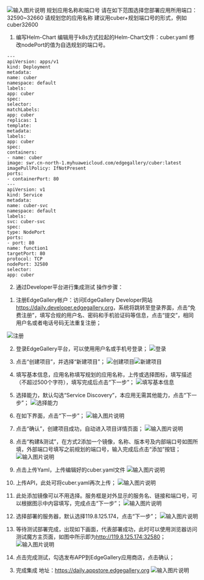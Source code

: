  ![输入图片说明](https://images.gitee.com/uploads/images/2020/1029/200226_a6e808dc_7786397.png "1.png")
规划应用名称和端口号
请在如下范围选择您部署应用所用端口：
32590~32660
请规划您的应用名称
建议用cuber+规划端口号的形式，例如cuber32600


1.	编写Helm-Chart
编辑用于k8s方式拉起的Helm-Chart文件：cuber.yaml 修改nodePort的值为自选规划的端口号。
```
---
apiVersion: apps/v1
kind: Deployment
metadata:
name: cuber
namespace: default
labels:
app: cuber
spec:
selector:
matchLabels:
app: cuber
replicas: 1
template:
metadata:
labels:
app: cuber
spec:
containers:
- name: cuber
image: swr.cn-north-1.myhuaweicloud.com/edgegallery/cuber:latest
imagePullPolicy: IfNotPresent
ports:
- containerPort: 80
---
apiVersion: v1
kind: Service
metadata:
name: cuber-svc
namespace: default
labels:
svc: cuber-svc
spec:
type: NodePort
ports:
- port: 80
name: function1
targetPort: 80
protocol: TCP
nodePort: 32580 
selector:
app: cuber
```

2.	通过Developer平台进行集成测试
操作步骤：
1)	注册EdgeGallery帐户：访问EdgeGallery Developer网站<https://daily.developer.edgegallery.org>，系统将跳转至登录界面，点击“免费注册”，填写合规的用户名、密码和手机验证码等信息，点击“提交”，相同用户名或者电话号码无法重复注册；

 ![注册](https://images.gitee.com/uploads/images/2020/1029/201918_774c362a_7786397.png "3.png")

2)	登录EdgeGallery平台，可以使用用户名或手机号登录；
![登录](https://images.gitee.com/uploads/images/2020/1029/201947_bca4cec3_7786397.png "4.png")

3)	点击“创建项目”，并选择“新建项目”；
 ![创建项目](https://images.gitee.com/uploads/images/2020/1029/200316_5314a118_7786397.png "5.png")![新建项目](https://images.gitee.com/uploads/images/2020/1029/200326_cf840783_7786397.png "6.png")
4)	填写基本信息，应用名称填写规划的应用名称，上传或选择图标，填写描述（不超过500个字符），填写完成后点击“下一步”；
 ![填写基本信息](https://images.gitee.com/uploads/images/2020/1029/200335_e0d2a880_7786397.png "7.png")
5)	选择能力，默认勾选“Service Discovery”，本应用无需其他能力，点击“下一步”；
 ![选择能力](https://images.gitee.com/uploads/images/2020/1029/200353_64a0a50d_7786397.png "8.png")
6)	在如下界面，点击“下一步”；
 ![输入图片说明](https://images.gitee.com/uploads/images/2020/1029/200407_411cf723_7786397.png "9.png")
7)	点击“确认”，创建项目成功，自动进入项目详情页面；
 ![输入图片说明](https://images.gitee.com/uploads/images/2020/1029/200418_4400cf2e_7786397.png "10.png")
8)	点击“构建&测试”，在方式2添加一个镜像，名称、版本号及内部端口号如图所填，外部端口号填写之前规划的端口号，输入完成后点击“添加”按钮；
 ![输入图片说明](https://images.gitee.com/uploads/images/2020/1029/200430_6787a9b5_7786397.png "11.png")
9)	点击上传Yaml，上传编辑好的cuber.yaml文件
 ![输入图片说明](https://images.gitee.com/uploads/images/2020/1029/200450_4fd0ce01_7786397.png "12.png")
10)	上传API，此处可将cuber.yaml再次上传；
 ![输入图片说明](https://images.gitee.com/uploads/images/2020/1029/200459_fcbaed38_7786397.png "13.png")
11)	此处添加镜像可以不用选择。服务框是对外显示的服务名、链接和端口号，可以根据图示中内容填写，完成点击“下一步”；
 ![输入图片说明](https://images.gitee.com/uploads/images/2020/1029/200508_f4061052_7786397.png "14.png")
12)	选择部署的服务器，默认选择119.8.125.174，点击“下一步”；
 ![输入图片说明](https://images.gitee.com/uploads/images/2020/1029/200530_8f1e1da5_7786397.png "15.png")
13)	等待测试部署完成，出现如下画面，代表部署成功，此时可以使用浏览器访问测试魔方主页面，如图中所示即为<http://119.8.125.174:32580>；
 ![输入图片说明](https://images.gitee.com/uploads/images/2020/1029/200542_d63ab0b3_7786397.png "16.png")
14)	点击完成测试，勾选发布APP到EdgeGallery应用商店，点击确认；

3.	完成集成
地址：<https://daily.appstore.edgegallery.org>
 ![输入图片说明](https://images.gitee.com/uploads/images/2020/1029/200609_c5ecfcb8_7786397.png "17.png")
